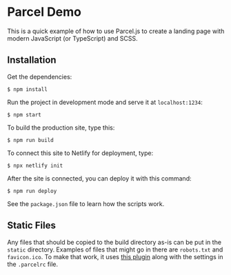 # Parcel Demo

This is a quick example of how to use Parcel.js to create a landing page with modern JavaScript (or TypeScript) and SCSS.

## Installation

Get the dependencies:

```text
$ npm install
```

Run the project in development mode and serve it at `localhost:1234`:

```text
$ npm start
```

To build the production site, type this:

```text
$ npm run build
```

To connect this site to Netlify for deployment, type:

```text
$ npx netlify init
```

After the site is connected, you can deploy it with this command:

```text
$ npm run deploy
```

See the `package.json` file to learn how the scripts work.

## Static Files

Any files that should be copied to the build directory as-is can be put in the `static` directory. Examples of files that might go in there are `robots.txt` and `favicon.ico`. To make that work, it uses [this plugin](https://github.com/elwin013/parcel-reporter-static-files-copy) along with the settings in the `.parcelrc` file.

